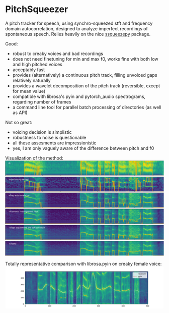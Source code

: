 # PitchSqueezer
A pitch tracker for speech, using synchro-squeezed stft and frequency domain autocorrelation, designed to analyze imperfect recordings of spontaneous speech.
Relies heavily on the nice [ssqueezepy](https://github.com/OverLordGoldDragon/ssqueezepy/tree/master/ssqueezepy]) package.

Good:
* robust to creaky voices and bad recordings
* does not need finetuning for min and max f0, works fine with both low and high pitched voices
* acceptably fast
* provides (alternatively) a continuous pitch track, filling unvoiced gaps relatively naturally
* provides a wavelet decomposition of the pitch track (reversible, except for mean value) 
* compatible with librosa's pyin and pytorch_audio spectrograms, regarding number of frames
* a command line tool for parallel batch processing of directories (as well as API)

Not so great:
* voicing decision is simplistic
* robustness to noise is questionable
* all these assesments are impressionistic
* yes, I am only vaguely aware of the difference between pitch and f0

Visualization of the method: <img src="images/Figure_1.png">



Totally representative comparison with librosa.pyin on creaky female voice: <img src="images/squeezer_vs_pyin.png">
